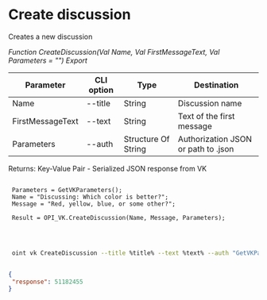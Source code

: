 ﻿---
sidebar_position: 1
---

# Create discussion
 Creates a new discussion


*Function CreateDiscussion(Val Name, Val FirstMessageText, Val Parameters = "") Export*

 | Parameter | CLI option | Type | Destination |
 |-|-|-|-|
 | Name | --title | String | Discussion name |
 | FirstMessageText | --text | String | Text of the first message |
 | Parameters | --auth | Structure Of String | Authorization JSON or path to .json |

 
 Returns: Key-Value Pair - Serialized JSON response from VK

```bsl title="Code example"
	
 Parameters = GetVKParameters();
 Name = "Discussing: Which color is better?";
 Message = "Red, yellow, blue, or some other?";
 
 Result = OPI_VK.CreateDiscussion(Name, Message, Parameters);

	
```

```sh title="CLI command example"
 
 oint vk CreateDiscussion --title %title% --text %text% --auth "GetVKParameters()"


```


```json title="Result"

{
 "response": 51182455
}

```
